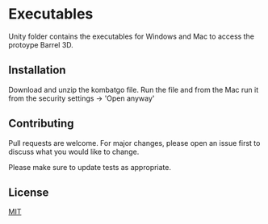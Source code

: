 # Executables

Unity folder contains the executables for Windows and Mac to access the protoype Barrel 3D.


## Installation

Download and unzip the kombatgo file.
Run the file and from the Mac run it from the security settings -> 'Open anyway'



## Contributing
Pull requests are welcome. For major changes, please open an issue first to discuss what you would like to change.

Please make sure to update tests as appropriate.

## License
[MIT](https://choosealicense.com/licenses/mit/)
